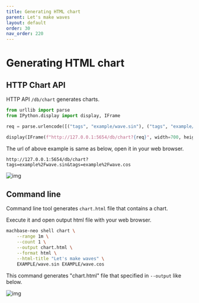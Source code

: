 ```yaml
---
title: Generating HTML chart
parent: Let's make waves
layout: default
order: 30
nav_order: 220
---
```


# Generating HTML chart

## HTTP Chart API

HTTP API `/db/chart` generates charts.

```python
from urllib import parse
from IPython.display import display, IFrame

req = parse.urlencode([("tags", "example/wave.sin"), ("tags", "example/wave.cos")])

display(IFrame(f"http://127.0.0.1:5654/db/chart?{req}", width=700, height=400))
```

The url of above example is same as below, open it in your web browser.

```
http://127.0.0.1:5654/db/chart?tags=example%2Fwave.sin&tags=example%2Fwave.cos
```


![img](../img/python_http_chart.jpg)

## Command line

Command line tool generates `chart.html` file that contains a chart.

Execute it and open output html file with your web browser.

```sh
machbase-neo shell chart \
    --range 1m \
    --count 1 \
    --output chart.html \
    --format html \
    --html-title "Let's make waves" \
    EXAMPLE/wave.sin EXAMPLE/wave.cos
```

This command generates "chart.html" file that specified in `--output` like below.

![img](../img/chart-html.jpg)


